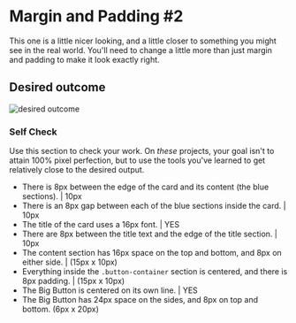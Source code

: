 # Margin and Padding #2

This one is a little nicer looking, and a little closer to something you might see in the real world. You'll need to change a little more than just margin and padding to make it look exactly right.

## Desired outcome
![desired outcome](./desired-outcome.png)

### Self Check
Use this section to check your work. On _these_ projects, your goal isn't to attain 100% pixel perfection, but to use the tools you've learned to get relatively close to the desired output.

- There is 8px between the edge of the card and its content (the blue sections). | 10px 
- There is an 8px gap between each of the blue sections inside the card. | 10px
- The title of the card uses a 16px font. | YES
- There are 8px between the title text and the edge of the title section. | 10px
- The content section has 16px space on the top and bottom, and 8px on either side. | (15px x 10px)
- Everything inside the `.button-container` section is centered, and there is 8px padding. | (15px x 10px)
- The Big Button is centered on its own line. | YES
- The Big Button has 24px space on the sides, and 8px on top and bottom. (6px x 20px)
